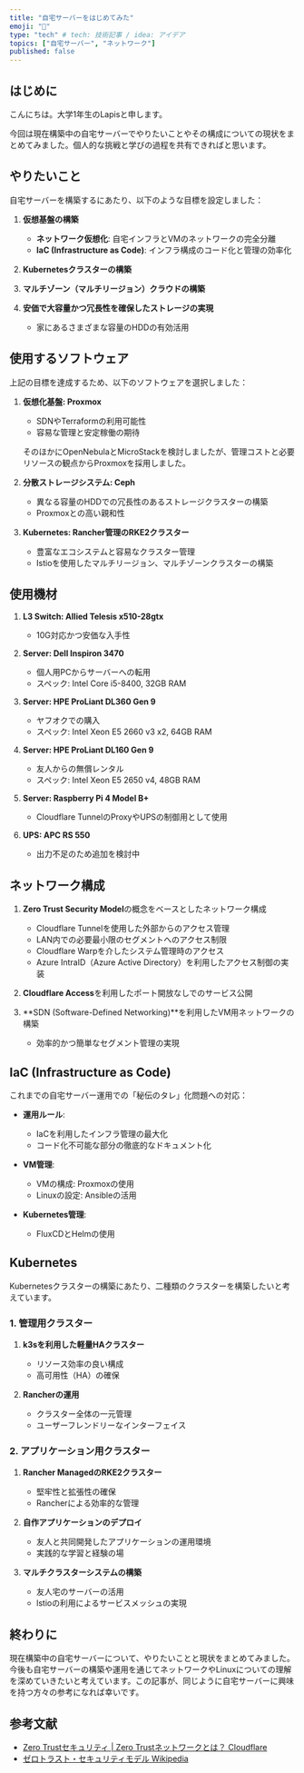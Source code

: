```yaml
---
title: "自宅サーバーをはじめてみた"
emoji: "🐙"
type: "tech" # tech: 技術記事 / idea: アイデア
topics: ["自宅サーバー", "ネットワーク"]
published: false
---
```


## はじめに

こんにちは。大学1年生のLapisと申します。

今回は現在構築中の自宅サーバーでやりたいことやその構成についての現状をまとめてみました。個人的な挑戦と学びの過程を共有できればと思います。

## やりたいこと

自宅サーバーを構築するにあたり、以下のような目標を設定しました：

1. **仮想基盤の構築**
   - **ネットワーク仮想化**: 自宅インフラとVMのネットワークの完全分離
   - **IaC (Infrastructure as Code)**: インフラ構成のコード化と管理の効率化

2. **Kubernetesクラスターの構築**

3. **マルチゾーン（マルチリージョン）クラウドの構築**

4. **安価で大容量かつ冗長性を確保したストレージの実現**
   - 家にあるさまざまな容量のHDDの有効活用

## 使用するソフトウェア

上記の目標を達成するため、以下のソフトウェアを選択しました：

1. **仮想化基盤: Proxmox**
   - SDNやTerraformの利用可能性
   - 容易な管理と安定稼働の期待

   そのほかにOpenNebulaとMicroStackを検討しましたが、管理コストと必要リソースの観点からProxmoxを採用しました。

2. **分散ストレージシステム: Ceph**
   - 異なる容量のHDDでの冗長性のあるストレージクラスターの構築
   - Proxmoxとの高い親和性

3. **Kubernetes: Rancher管理のRKE2クラスター**
   - 豊富なエコシステムと容易なクラスター管理
   - Istioを使用したマルチリージョン、マルチゾーンクラスターの構築

## 使用機材

1. **L3 Switch: Allied Telesis x510-28gtx**
   - 10G対応かつ安価な入手性

2. **Server: Dell Inspiron 3470**
   - 個人用PCからサーバーへの転用
   - スペック: Intel Core i5-8400, 32GB RAM

3. **Server: HPE ProLiant DL360 Gen 9**
   - ヤフオクでの購入
   - スペック: Intel Xeon E5 2660 v3 x2, 64GB RAM

4. **Server: HPE ProLiant DL160 Gen 9**
   - 友人からの無償レンタル
   - スペック: Intel Xeon E5 2650 v4, 48GB RAM

5. **Server: Raspberry Pi 4 Model B+**
   - Cloudflare TunnelのProxyやUPSの制御用として使用

6. **UPS: APC RS 550**
   - 出力不足のため追加を検討中

## ネットワーク構成

1. **Zero Trust Security Model**の概念をベースとしたネットワーク構成
   - Cloudflare Tunnelを使用した外部からのアクセス管理
   - LAN内での必要最小限のセグメントへのアクセス制限
   - Cloudflare Warpを介したシステム管理時のアクセス
   - Azure IntraID（Azure Active Directory）を利用したアクセス制御の実装

2. **Cloudflare Access**を利用したポート開放なしでのサービス公開

3. **SDN (Software-Defined Networking)**を利用したVM用ネットワークの構築
   - 効率的かつ簡単なセグメント管理の実現

## IaC (Infrastructure as Code)

これまでの自宅サーバー運用での「秘伝のタレ」化問題への対応：

- **運用ルール**:
  - IaCを利用したインフラ管理の最大化
  - コード化不可能な部分の徹底的なドキュメント化

- **VM管理**:
  - VMの構成: Proxmoxの使用
  - Linuxの設定: Ansibleの活用

- **Kubernetes管理**:
  - FluxCDとHelmの使用

## Kubernetes

Kubernetesクラスターの構築にあたり、二種類のクラスターを構築したいと考えています。

### 1. 管理用クラスター

1. **k3sを利用した軽量HAクラスター**
   - リソース効率の良い構成
   - 高可用性（HA）の確保

2. **Rancherの運用**
   - クラスター全体の一元管理
   - ユーザーフレンドリーなインターフェイス

### 2. アプリケーション用クラスター

1. **Rancher ManagedのRKE2クラスター**
   - 堅牢性と拡張性の確保
   - Rancherによる効率的な管理

2. **自作アプリケーションのデプロイ**
   - 友人と共同開発したアプリケーションの運用環境
   - 実践的な学習と経験の場

3. **マルチクラスターシステムの構築**
   - 友人宅のサーバーの活用
   - lstioの利用によるサービスメッシュの実現

## 終わりに

現在構築中の自宅サーバーについて、やりたいことと現状をまとめてみました。今後も自宅サーバーの構築や運用を通じてネットワークやLinuxについての理解を深めていきたいと考えています。この記事が、同じように自宅サーバーに興味を持つ方々の参考になれば幸いです。

## 参考文献

- [Zero Trustセキュリティ | Zero Trustネットワークとは？ Cloudflare](https://www.cloudflare.com/ja-jp/learning/security/glossary/what-is-zero-trust/)
- [ゼロトラスト・セキュリティモデル Wikipedia](https://ja.wikipedia.org/wiki/ゼロトラスト・セキュリティモデル)
